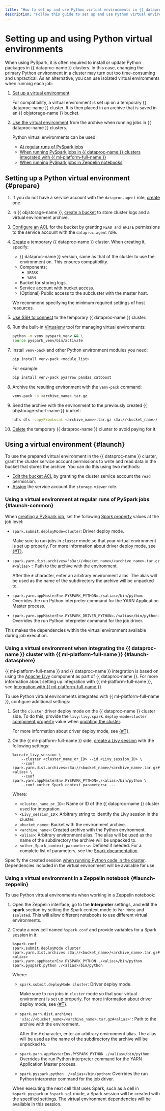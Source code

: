 ```yaml
---
title: "How to set up and use Python virtual environments in {{ dataproc-full-name }}"
description: "Follow this guide to set up and use Python virtual environments."
---
```


# Setting up and using Python virtual environments

When using PySpark, it is often required to install or update Python packages in {{ dataproc-name }} clusters. In this case, changing the primary Python environment in a cluster may turn out too time-consuming and unpractical. As an alternative, you can use isolated virtual environments when running each job:

1. [Set up a virtual environment](#prepare).

   For compatibility, a virtual environment is set up on a temporary {{ dataproc-name }} cluster. It is then placed in an archive that is saved in an {{ objstorage-name }} bucket.

1. [Use the virtual environment](#launch) from the archive when running jobs in {{ dataproc-name }} clusters.

   Python virtual environments can be used:

   * [At regular runs of PySpark jobs](#launch-common)
   * [When running PySpark jobs in {{ dataproc-name }} clusters integrated with {{ ml-platform-full-name }}](#launch-datasphere)
   * [When running PySpark jobs in Zeppelin notebooks](#launch-zeppelin)

## Setting up a Python virtual environment {#prepare}

1. If you do not have a service account with the `dataproc.agent` role, [create](../../iam/operations/sa/create.md) one.
1. In {{ objstorage-name }}, [create a bucket](../../storage/operations/buckets/create.md) to store cluster logs and a virtual environment archive.
1. [Configure an ACL](../../storage/operations/buckets/edit-acl.md) for the bucket by granting `READ and WRITE` permissions to the service account with the `dataproc.agent` role.
1. [Create](./cluster-create.md) a temporary {{ dataproc-name }} cluster. When creating it, specify:

   * {{ dataproc-name }} version, same as that of the cluster to use the environment on. This ensures compatibility.
   * Components:
      * `SPARK`
      * `YARN`
   * Bucket for storing logs.
   * Service account with bucket access.
   * (Optional) Public access to the subcluster with the master host.

   We recommend specifying the minimum required settings of host resources.

1. [Use SSH to connect](./connect.md#data-proc-ssh) to the temporary {{ dataproc-name }} cluster.
1. Run the built-in [Virtualenv](https://spark.apache.org/docs/latest/api/python/user_guide/python_packaging.html#using-virtualenv) tool for managing virtual environments:

   ```bash
   python -m venv pyspark_venv && \
   source pyspark_venv/bin/activate
   ```

1. Install `venv-pack` and other Python environment modules you need:

   ```bash
   pip install venv-pack <module_list>
   ```

   For example:

   ```bash
   pip install venv-pack pyarrow pandas catboost
   ```

1. Archive the resulting environment with the `venv-pack` command:

   ```bash
   venv-pack -o <archive_name>.tar.gz
   ```

1. Send the archive with the environment to the previously created {{ objstorage-short-name }} bucket:

   ```bash
   hdfs dfs -copyFromLocal <archive_name>.tar.gz s3a://<bucket_name>/
   ```

1. [Delete](./cluster-delete.md) the temporary {{ dataproc-name }} cluster to avoid paying for it.

## Using a virtual environment {#launch}

To use the prepared virtual environment in the {{ dataproc-name }} cluster, grant the cluster service account permissions to write and read data in the bucket that stores the archive. You can do this using two methods:

* [Edit the bucket ACL](../../storage/operations/objects/edit-acl.md) by granting the cluster service account the `read` permission.
* [Assign](../../iam/operations/roles/grant.md#access-to-sa) the service account the `storage.viewer` role.

### Using a virtual environment at regular runs of PySpark jobs {#launch-common}

When [creating a PySpark job](https://cloud.yandex.ru/docs/data-proc/operations/jobs-pyspark#create), set the following [Spark property](https://spark.apache.org/docs/latest/configuration.html) values at the job level:

* `spark.submit.deployMode=cluster`: Driver deploy mode.

   Make sure to run jobs in `cluster` mode so that your virtual environment is set up properly. For more information about driver deploy mode, see [{#T}](../concepts/spark-sql.md#resource-management).

* `spark.yarn.dist.archives='s3a://<bucket_name>/<archive_name>.tar.gz#<alias>'`: Path to the archive with the environment.

   After the `#` character, enter an arbitrary environment alias. The alias will be used as the name of the subdirectory the archive will be unpacked to.

* `spark.yarn.appMasterEnv.PYSPARK_PYTHON=./<alias>/bin/python`: Overrides the run Python interpreter command for the YARN Application Master process.
* `spark.yarn.appMasterEnv.PYSPARK_DRIVER_PYTHON=./<alias>/bin/python`: Overrides the run Python interpreter command for the job driver.

This makes the dependencies within the virtual environment available during job execution.

### Using a virtual environment when integrating the {{ dataproc-name }} cluster with {{ ml-platform-full-name }} {#launch-datasphere}

{{ ml-platform-full-name }} and {{ dataproc-name }} integration is based on using the [Apache Livy](https://livy.apache.org/) component as part of {{ dataproc-name }}. For more information about setting up integration with {{ ml-platform-full-name }}, see [Integration with {{ ml-platform-full-name }}](../tutorials/datasphere-integration.md).

To use Python virtual environments integrated with {{ ml-platform-full-name }}, configure additional settings:

1. Set the `cluster` driver deploy mode on the {{ dataproc-name }} cluster side. To do this, provide the `livy:livy.spark.deploy-mode=cluster` [component property](../concepts/settings-list.md) value when [updating the cluster](./cluster-update.md).

   For more information about driver deploy mode, see [{#T}](../concepts/spark-sql.md#resource-management).

1. On the {{ ml-platform-full-name }} side, [create a Livy session](../../datasphere/concepts/data-proc.md#session) with the following settings:

   ```livy
   %create_livy_session \
       --cluster <cluster_name_or_ID> --id <Livy_session_ID> \
       --conf spark.yarn.dist.archives=s3a://<bucket_name>/<archive_name>.tar.gz#<alias> \
       --conf spark.yarn.appMasterEnv.PYSPARK_PYTHON=./<alias>/bin/python \
       --conf <other_Spark_context_parameters> ...
   ```

   Where:

   * `<cluster_name_or_ID>`: Name or ID of the {{ dataproc-name }} cluster used for integration.
   * `<Livy_session_ID>`: Arbitrary string to identify the Livy session in the cluster.
   * `<bucket_name>`: Bucket with the environment archive.
   * `<archive_name>`: Created archive with the Python environment.
   * `<alias>`: Arbitrary environment alias. The alias will be used as the name of the subdirectory the archive will be unpacked to.
   * `<other_Spark_context_parameters>`: Defined if needed. For a complete list of parameters, see the [Spark documentation](https://spark.apache.org/docs/latest/configuration.html#available-properties).

Specify the created session [when running Python code in the cluster](../../datasphere/concepts/data-proc.md#run-code). Dependencies included in the virtual environment will be available for use.

### Using a virtual environment in a Zeppelin notebook {#launch-zeppelin}

To use Python virtual environments when working in a Zeppelin notebook:

1. Open the Zeppelin interface, go to the **Interpreter** settings, and edit the **spark** section by setting the Spark context mode to `Per Note` and `Isolated`. This will allow different notebooks to use different virtual environments.
1. Create a new cell named `%spark.conf` and provide variables for a Spark session in it:

   ```spark
   %spark.conf
   spark.submit.deployMode cluster
   spark.yarn.dist.archives s3a://<bucket_name>/<archive_name>.tar.gz#<alias>
   spark.yarn.appMasterEnv.PYSPARK_PYTHON ./<alias>/bin/python
   spark.pyspark.python ./<alias>/bin/python
   ```

   Where:

   * `spark.submit.deployMode cluster`: Driver deploy mode.

      Make sure to run jobs in `cluster` mode so that your virtual environment is set up properly. For more information about driver deploy mode, see [{#T}](../concepts/spark-sql.md#resource-management).

   * `spark.yarn.dist.archives 's3a://<bucket_name>/<archive_name>.tar.gz#<alias>'`: Path to the archive with the environment.

      After the `#` character, enter an arbitrary environment alias. The alias will be used as the name of the subdirectory the archive will be unpacked to.

   * `spark.yarn.appMasterEnv.PYSPARK_PYTHON ./<alias>/bin/python`: Overrides the run Python interpreter command for the YARN Application Master process.
   * `spark.pyspark.python ./<alias>/bin/python`: Overrides the run Python interpreter command for the job driver.

   When executing the next cell that uses Spark, such as a cell in `%spark.pyspark` or `%spark.sql` mode, a Spark session will be created with the specified settings. The virtual environment dependencies will be available in this session.
